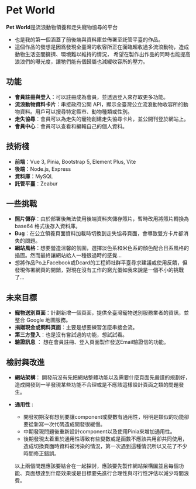 # Pet World

**Pet World**是流浪動物領養和走失寵物協尋的平台
  - 也是我的第一個涵蓋了前後端與資料庫並佈署至託管平臺的作品。
  - 這個作品的發想是因爲發現全臺灣的收容所正在面臨超收過多流浪動物，造成動物生活空間擁擠、環境難以維持的情況，
  希望在製作出作品的同時也能提高浪浪們的曝光度，讓牠們能有個歸屬也減緩收容所的壓力。

## 功能

- **會員註冊與登入**：可以註冊成為會員，並透過登入來存取更多功能。
- **流浪動物資料卡片**：串接政府公開 API，顯示全臺灣公立流浪動物收容所的動物資料。用戶可以搜尋特定縣市、動物種類或性別。
- **走失協尋**：會員可以為走失的寵物創建走失協尋卡片，並公開刊登於網站上。
- **會員中心**：會員可以查看和編輯自己的個人資料。

## 技術棧

- **前端**：Vue 3, Pinia, Bootstrap 5, Element Plus, Vite
- **後端**：Node.js, Express
- **資料庫**：MySQL
- **託管平臺**：Zeabur

## 一些挑戰

- **照片儲存**：由於部署後無法使用後端資料夾儲存照片，暫時改用將照片轉換為 base64 格式後存入資料庫。
- **Bug**：在公立領養頁面資料加載時切換到走失協尋頁面，會導致雙方卡片都消失的問題。
- **網站風格**：想要營造溫馨的氛圍，選擇淡色系和米色系的顏色配合日系風格的插圖。然而最終讓網站給人一種很過時的感覺...
- 想將作品Po上Facebook或Dcard的工程師社群平臺尋求建議或使用反饋，但發現佈署網頁的開銷，對現在沒有工作的窮光蛋如我來說是一個不小的挑戰了...


## 未來目標

- **寵物送別頁面**：計劃新增一個頁面，提供全臺灣寵物送別服務業者的資訊，並整合 Google 地圖服務。
- **捐贈現金或飼料頁面**：主要是想要練習怎麼串接金流。
- **第三方登入**：也是沒有嘗試過的功能，想試試看。
- **驗證訊息** ： 想在會員註冊、登入頁面製作發送Email驗證信的功能。

## 檢討與改進

- **網站架構**：
  開發前沒有先把網站整體功能以及需要什麼頁面先嚴謹的規劃好，造成開發到一半發現某些功能不合理或是不應該這樣設計頁面之類的問題發生。
  

- **通用性** : 
  - 開發初期沒有想到要讓component或變數有通用性，明明是類似的功能卻要從新寫一次代碼造成開發很緩慢。
  - 中期發現問題後重新設計component以及使用Pinia來增加通用性。
  - 後期發現太着重於通用性導致有些變數或是函數不應該共用卻共同使用，造成切換頁面時資料被污染的情況，第一次遇到這種情況所以又花了不少時間修正錯誤。


  以上兩個問題應該要結合在一起探討，應該要先製作網站架構圖並且每個功能、頁面想達到什麼效果或是目標要先進行合理性與可行性評估以減少時間浪費。

